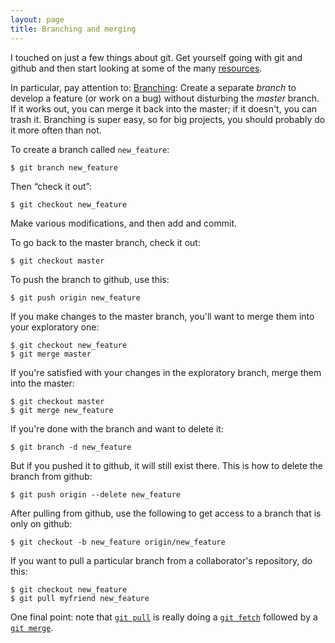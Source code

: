 ```yaml
---
layout: page
title: Branching and merging
---
```


I touched on just a few things about git.  Get yourself going with git and
github and then start looking at some of the many
[resources](resources.html).

In particular, pay attention to: [Branching](http://git-scm.com/book/en/Git-Branching-Basic-Branching-and-Merging):
Create a separate _branch_ to develop a feature (or work on a
bug) without disturbing the _master_ branch.  If it works out, you
can merge it back into the master; if it doesn't, you can trash it.
Branching is super easy, so for big projects, you should probably do it more
often than not.

To create a branch called `new_feature`:

    $ git branch new_feature

Then &ldquo;check it out&rdquo;:

    $ git checkout new_feature
    
Make various modifications, and then add and commit.

To go back to the master branch, check it out:

    $ git checkout master
    
To push the branch to github, use this:

    $ git push origin new_feature

If you make changes to the master branch, you'll want to merge them
into your exploratory one:

    $ git checkout new_feature
    $ git merge master
    
If you're satisfied with your changes in the exploratory branch, merge
them into the master:

    $ git checkout master
    $ git merge new_feature
    
If you're done with the branch and want to delete it:

    $ git branch -d new_feature

But if you pushed it to github, it will still exist there.  This is
how to delete the branch from github:

    $ git push origin --delete new_feature
    
After pulling from github, use the following to get access to a branch
that is only on github:

    $ git checkout -b new_feature origin/new_feature
    
If you want to pull a particular branch from a collaborator's
repository, do this:

    $ git checkout new_feature
    $ git pull myfriend new_feature

One final point: note that
[`git pull`](https://www.kernel.org/pub/software/scm/git/docs/git-pull.html)
is really doing a
[`git fetch`](https://www.kernel.org/pub/software/scm/git/docs/git-fetch.html)
followed by a
[`git merge`](https://www.kernel.org/pub/software/scm/git/docs/git-merge.html).
